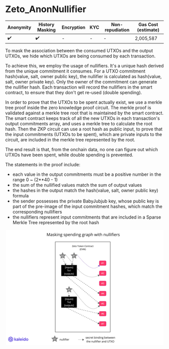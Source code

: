 # Zeto_AnonNullifier

| Anonymity          | History Masking    | Encryption | KYC | Non-repudiation | Gas Cost (estimate) |
| ------------------ | ------------------ | ---------- | --- | --------------- | ------------------- |
| :heavy_check_mark: | :heavy_check_mark: | -          | -   | -               | 2,005,587           |

To mask the association between the consumed UTXOs and the output UTXOs, we hide which UTXOs are being consumed by each transaction.

To achieve this, we employ the usage of nullifiers. It's a unique hash derived from the unique commitment it consumes. For a UTXO commitment hash(value, salt, owner public key), the nullifier is calculated as hash(value, salt, owner private key). Only the owner of the commitment can generate the nullifier hash. Each transaction will record the nullifiers in the smart contract, to ensure that they don't get re-used (double spending).

In order to prove that the UTXOs to be spent actually exist, we use a merkle tree proof inside the zero knowledge proof circuit. The merkle proof is validated against a merkle tree root that is maintained by the smart contract. The smart contract keeps track of all the new UTXOs in each transaction's output commitments array, and uses a merkle tree to calculate the root hash. Then the ZKP circuit can use a root hash as public input, to prove that the input commitments (UTXOs to be spent), which are private inputs to the circuit, are included in the merkle tree represented by the root.

The end result is that, from the onchain data, no one can figure out which UTXOs have been spent, while double spending is prevented.

The statements in the proof include:

- each value in the output commitments must be a positive number in the range 0 ~ (2\*\*40 - 1)
- the sum of the nullified values match the sum of output values
- the hashes in the output match the hash(value, salt, owner public key) formula
- the sender possesses the private BabyJubjub key, whose public key is part of the pre-image of the input commitment hashes, which match the corresponding nullifiers
- the nullifiers represent input commitments that are included in a Sparse Merkle Tree represented by the root hash

![nullifiers](../images/nullifiers.jpg)
